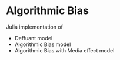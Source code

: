 # Algorithmic Bias

Julia implementation of

- Deffuant model
- Algorithmic Bias model
- Algorithmic Bias with Media effect model
